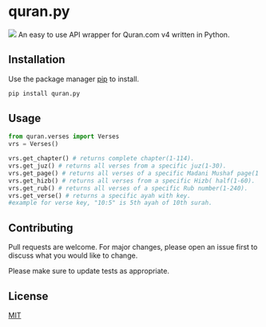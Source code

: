 # quran.py
<img src="https://upload.wikimedia.org/wikipedia/commons/a/a5/Blue_Python_3.8_Shield_Badge.svg">
An easy to use API wrapper for Quran.com v4 written in Python.

## Installation

Use the package manager [pip](https://pip.pypa.io/en/stable/) to install.

```bash
pip install quran.py
```

## Usage

```python
from quran.verses import Verses
vrs = Verses()

vrs.get_chapter() # returns complete chapter(1-114).
vrs.get_juz() # returns all verses from a specific juz(1-30).
vrs.get_page() # returns all verses of a specific Madani Mushaf page(1 to 604).
vrs.get_hizb() # returns all verses from a specific Hizb( half(1-60).
vrs.get_rub() # returns all verses of a specific Rub number(1-240).
vrs.get_verse() # returns a specific ayah with key.
#example for verse key, "10:5" is 5th ayah of 10th surah.
```

## Contributing
Pull requests are welcome. For major changes, please open an issue first to discuss what you would like to change.

Please make sure to update tests as appropriate.

## License
[MIT](https://choosealicense.com/licenses/mit/)
